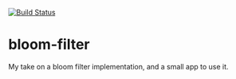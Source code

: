 [![Build Status](https://travis-ci.com/cagaray/bloom-filter.svg?token=LKJ8qEuZfxdvLXy6TsHo&branch=master)](https://travis-ci.com/cagaray/bloom-filter)
# bloom-filter
My take on a bloom filter implementation, and a small app to use it.
